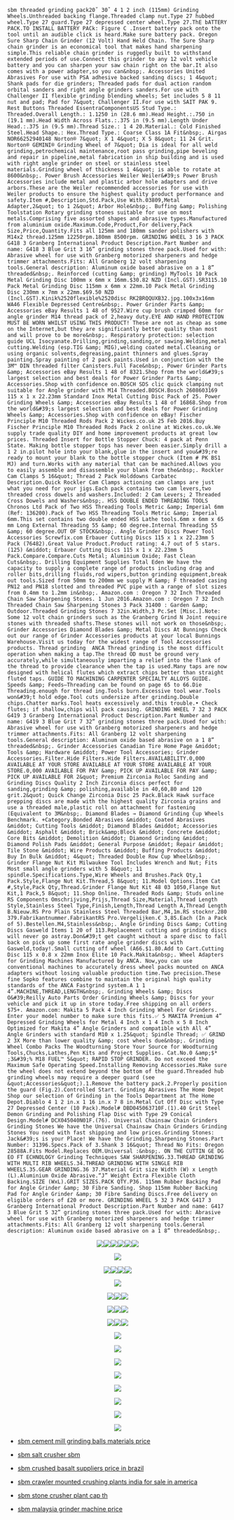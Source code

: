 
```
sbm threaded grinding pack20˚ 30˚ 4 1 2 inch (115mm) Grinding Wheels.Unthreaded backing flange.Threaded clamp nut.Type 27 hubbed wheel.Type 27 guard.Type 27 depressed center wheel.Type 27.ThE bATTERY PACK.TO INSTALL BATTERY PACk: Figure C .Insert battery pack onto the tool until an audible click is heard.Make sure battery pack. Oregon Sure Sharp Chain Grinder (12 Volt) Hand Held Chain. The Sure Sharp chain grinder is an economical tool that makes hand sharpening simple.This reliable chain grinder is ruggedly built to withstand extended periods of use.Connect this grinder to any 12 volt vehicle battery and you can sharpen your saw chain right on the bar.It also comes with a power adapter,so you can&nbsp;. Accessories United Abrasives For use with PSA adhesive backed sanding discs; 1 4&quot; Shank pads for die grinders; Threaded pads for dual action random orbital sanders and right angle grinders sanders.For use with Challenger II flexible grinding blending wheels; Set includes 5 8 11 nut and pad; Pad for 7&quot; Challenger II.For use with SAIT PAK 9. Rest Buttons Threaded EssentraComponentsUS Stud Type.: Threaded.Overall Length.: 1.1250 in (28.6 mm).Head Height.:.750 in (19.1 mm).Head Width Across Flats.:.375 in (9.5 mm).Length Under Head.:.375 in (9.5 mm).Thread Size.: 1 4 20.Material.: Cold Finished Steel.Head Shape.: Hex.Thread Type.: Coarse Class 1A Fit&nbsp;. Airgas NOR66252940148 Norton® 7&quot; X 1 4&quot; X 5 8&quot; 11 24 Grit. Norton® GEMINI® Grinding Wheel of 7&quot; Dia is ideal for all weld grinding,petrochemical maintenance,root pass grinding,pipe beveling and repair in pipeline,metal fabrication in ship building and is used with right angle grinder on steel or stainless steel materials.Grinding wheel of thickness 1 4&quot; is able to rotate at 8600&nbsp;. Power Brush Accessories Weiler Weiler&#39;s Power Brush Accessories include metal and plastic arbor hole adapters and drive arbors.These are the Weiler recommended accessories for use with Weiler products to ensure the highest quality product performance and safety.Item #,Description,Std.Pack,Use With.03809,Metal Adapter,2&quot; to 1 2&quot; Arbor Hole&nbsp;. Buffing &amp; Polishing Toolstation Rotary grinding stones suitable for use on most metals.Comprising five assorted shapes and abrasive types.Manufactured from aluminium oxide.Maximum.Code,Product,For delivery,Pack Size,Price,Quantity.Fits all 125mm and 180mm sander polishers with M14x2 thread.125mm 12250rpm.180mm 8500rpm. GRINDING WHEEL 3 16 3 PACK G418 3 Granberg International Product Description.Part Number and name: G418 3 Blue Grit 3 16” grinding stones three pack.Used for with: Abrasive wheel for use with Granberg motorized sharpeners and hedge trimmer attachments.Fits: All Granberg 12 volt sharpening tools.General description: Aluminum oxide based abrasive on a 1 8” threaded&nbsp;. Reinforced (cutting &amp; grinding) MyTools 10 Pack Metal Grinding Disc 100mm x 6mm x 16mm.$30.82 NZD (Incl.GST).SR3115.10 Pack Metal Grinding Disc 115mm x 6mm x 22mm.10 Pack Metal Grinding Disc 230mm x 7mm x 22mm.$69.50 NZD (Incl.GST).Kinik%2520flexible%2520disc RK2BRQQUXB32.jpg.100x3x16mm WA46 Flexible Depressed Centre&nbsp;. Power Grinder Parts &amp; Accessories eBay Results 1 48 of 9527.Wire cup brush crimped 60mm for angle grinder M14 thread pack of 2,heavy duty.EYE AND HAND PROTECTION MUST BE WORN WHILST USING THIS PRODUCT! These are not as cheap as some on the Internet,but they are significantly better quality than most and will prove to be more&nbsp;. Respiratory protection: selection guide UCL Isocyanate.Drilling,grinding,sanding,or sawing.Welding,metal cutting.Welding (esp.TIG &amp; MIG),welding coated metal.Cleaning or using organic solvents,degreasing,paint thinners and glues.Spray painting.Spray painting of 2 pack paints.Used in conjunction with the 3M™ DIN threaded filter Canisters.Full Face&nbsp;. Power Grinder Parts &amp; Accessories eBay Results 1 48 of 8321.Shop from the world&#39;s largest selection and best deals for Power Grinder Parts &amp; Accessories.Shop with confidence on.BOSCH SDS clic quick clamping nut suitable for Angle grinder with M14 Threaded.BOSCH.Bosch 2608603169 115 x 1 x 22.23mm Standard Inox Metal Cutting Disc Pack of 25. Power Grinding Wheels &amp; Accessories eBay Results 1 48 of 16868.Shop from the world&#39;s largest selection and best deals for Power Grinding Wheels &amp; Accessories.Shop with confidence on eBay! Fischer Principle M10 Threaded Rods Pack 2 Wickes.co.uk 25 Feb 2016.Buy Fischer Principle M10 Threaded Rods Pack 2 online at Wickes.co.uk.We supply trade quality DIY and home improvement products at great low prices. Threaded Insert for Bottle Stopper Chuck: 4 pack at Penn State. Making bottle stopper tops has never been easier.Simply drill a 1 2 in.pilot hole into your blank,glue in the insert and you&#39;re ready to mount your blank to the bottle stopper chuck (Item # PK BS1 MJ) and turn.Works with any material that can be machined.Allows you to easily assemble and disassemble your blank from the&nbsp;. Rockler Cam Clamps 5 16&quot; Thread 2 Pack Holddowns Carbatec Description.Quick Rockler Cam Clamps actioning cam clamps are just what you need for your jigs.Each pack contains two cam levers,two threaded cross dowels and washers.Included: 2 Cam Levers; 2 Threaded Cross Dowels and Washers&nbsp;. HSS DOUBLE ENDED THREADING TOOLS Chronos Ltd Pack of Two HSS Threading Tools Metric &amp; Imperial 6mm (Ref: 136200).Pack of Two HSS Threading Tools Metric &amp; Imperial 6mm.This set contains two double ended HSS Lathe tools.6mm x 6mm x 65 mm Long External Threading 55 &amp; 60 degree.Internal Threading 55 &amp; 60 degree.OUT OF STOCK&nbsp;. Angle Grinder Discs Power Tool Accessories Screwfix.com Erbauer Cutting Discs 115 x 1 x 22.23mm 5 Pack (76482).Great Value Product.Product rating: 4.7 out of 5 stars.(125) &middot; Erbauer Cutting Discs 115 x 1 x 22.23mm 5 Pack.Compare.Compare.Cuts Metal; Aluminium Oxide; Fast Clean Cuts&nbsp;. Drilling Equipment Supplies Total Eden We have the capacity to supply a complete range of products including drag and roller bits,drilling fluids,rod wipers,button grinding equipment,break out tools.Sized from 50mm to 200mm we supply M &amp; F threaded casing PN12 and PN18 slotted and threaded PVC pipe with a range of slot sizes from 0.4mm to 1.2mm in&nbsp;. Amazon.com : Oregon 7 32 Inch Threaded Chain Saw Sharpening Stones. 1 Jun 2016.Amazon.com : Oregon 7 32 Inch Threaded Chain Saw Sharpening Stones 3 Pack 31400 : Garden &amp; Outdoor.Threaded Grinding Stones 7 32in.Width,3 Pc.Set [Misc.].Note: Some 12 volt chain grinders such as the Granberg Grind N Joint require stones with threaded shafts.These stones will not work on those&nbsp;. Grinder Accessories Diamond Blades &amp; Metal Discs At Bunnings Check out our range of Grinder Accessories products at your local Bunnings Warehouse.Visit us today for the widest range of Tool Accessories products. Thread grinding  ANCA Thread grinding is the most difficult operation when making a tap.The thread OD must be ground very accurately,while simultaneously imparting a relief into the flank of the thread to provide clearance when the tap is used.Many taps are now designed with helical flutes which extract chips better than straight fluted taps. GUIDE TO MACHINING CARPENTER SPECIALTY ALLOYS GUIDE. Speeds &amp; Feeds—Threading can be found on page 65 to 66.Die Threading.enough for thread ing.Tools burn.Excessive tool wear.Tools won&#39;t hold edge.Tool cuts undersize after grinding.Double chips.Chatter marks.Tool heats excessively and.this trouble.• Check flutes; if shallow,chips will pack causing. GRINDING WHEEL 7 32 3 PACK G419 3 Granberg International Product Description.Part Number and name: G419 3 Blue Grit 7 32” grinding stones three pack.Used for with: Abrasive wheel for use with Granberg motorized sharpeners and hedge trimmer attachments.Fits: All Granberg 12 volt sharpening tools.General description: Aluminum oxide based abrasive on a 1 8” threaded&nbsp;. Grinder Accessories Canadian Tire Home Page &middot; Tools &amp; Hardware &middot; Power Tool Accessories; Grinder Accessories.Filter.Hide Filters.Hide Filters.AVAILABILITY.0,000 AVAILABLE AT YOUR STORE AVAILABLE AT YOUR STORE AVAILABLE AT YOUR STORE.0,000 AVAILABLE FOR PAY &amp; PICK UP AVAILABLE FOR PAY &amp; PICK UP AVAILABLE FOR 2&quot; Premium Zirconia Roloc Sanding and Grinding Discs Quality 2 Inch Zirconia discs perfect for sanding,grinding &amp; polishing,available in 40,60,80 and 120 grit.2&quot; Quick Change Zirconia Disc 25 Pack.Black Hawk surface prepping discs are made with the highest quality Zirconia grains and use a threaded male,plastic roll on attachment for fastening (Equivalent to 3M&nbsp;. Diamond Blades → Diamond Grinding Cup Wheels Benchmark. +Category.Bonded Abrasives &middot; Coated Abrasives &middot; Cutting Tools &middot; Diamond Blades &middot; Accessories &middot; Asphalt &middot; Brick&amp;Block &middot; Concrete &middot; Core Bits &middot; Demolition &middot; Diamond Grinding &middot; Diamond Polish Pads &middot; General Purpose &middot; Repair &middot; Tile Stone &middot; Wire Products &middot; Buffing Products &middot; Buy In Bulk &middot; 4&quot; Threaded Double Row Cup Wheel&nbsp;. Grinder Flange Nut Kit Milwaukee Tool Includes Wrench and Nut; Fits Most small angle grinders with 5 8&quot; 11 spindle.Specifications.Type,Wire Wheels and Brushes.Pack Qty,1 Pack.Style,Flange Nut Kit.Thread,5 8&quot; 11.Model Options.Item Cat #,Style,Pack Qty,Thread.Grinder Flange Nut Kit 48 03 1050,Flange Nut Kit,1 Pack,5 8&quot; 11.Shop Online. Threaded Rods &amp; Studs online RS Components Omschrijving,Prijs,Thread Size,Material,Thread Length Style,Stainless Steel Type,Finish,Length,Thread Length A,Thread Length B.Nieuw.RS Pro Plain Stainless Steel Threaded Bar,M4,1m.RS stocknr.280 379.Fabrikantnummer.FabrikantRS Pro.Vergelijken.€ 3,85.Each (In a Pack of 5).Bestellen.M4,Stainless&nbsp;. Angle Grinding Discs &amp; Cutting Discs Gasweld Items 1 20 of 113.Replacement cutting and grinding discs will never go astray.Don&#39;t get caught without a spare disc to fall back on pick up some first rate angle grinder discs with Gasweld,today!.Small cutting off wheel (A66.$1.80.Add to Cart.Cutting Disc 115 x 0.8 x 22mm Inox Elite 10 Pack.Makita&nbsp;. Wheel Adapters for Grinding Machines Manufactured by ANCA. Now,you can use conventional machines to accurately dress wheel packs mounted on ANCA adapters without losing valuable production time.Two precision.These fine Sopko features combine to maintain the original high quality standards of the ANCA Fastgrind system.A 1 1 4”.MACHINE,THREAD,LENGTH&nbsp;. Grinding Wheels &amp; Discs O&#39;Reilly Auto Parts Order Grinding Wheels &amp; Discs for your vehicle and pick it up in store today.Free shipping on all orders $75+. Amazon.com: Makita 5 Pack 4 Inch Grinding Wheel For Grinders. Enter your model number to make sure this fits.✅ 5 MAKITA Premium 4” Depressed Grinding Wheels for Metal 4 Inch x 1 4 Inch x 5 8 Inch Optimized for Makita 4” Angle Grinders and compatible with All 4” Angle Grinders with standard M10 x 1.25&quot; Spindle Thread; ✅ GRIND 2 3X More than lower quality &amp; cost wheels due&nbsp;. Grinding Wheel Combo Packs The Woodturning Store Your Source for Woodturning Tools,Chucks,Lathes,Pen Kits and Project Supplies. Cat.No.0 &amp;$* ;3&#39;% M18 FUEL™ 5&quot; RAPID STOP GRINDER. Do not exceed the Maximum Safe Operating Speed.Installing Removing Accessories.Make sure the wheel does not extend beyond the bottom of the guard.Threaded hub grinding wheels may require a deeper guard (see &quot;Accessories&quot;).1.Remove the battery pack.2.Properly position the guard (Fig.2).Controlled Start. Grinding Abrasives The Home Depot Shop our selection of Grinding in the Tools Department at The Home Depot.Diablo 4 1 2 in.x 1 16 in.x 7 8 in.Metal Cut Off Disc with Type 27 Depressed Center (10 Pack).Model# DBD045063710F.(1).40 Grit Steel Demon Grinding and Polishing Flap Disc with Type 29 Conical Design.Model# DCX045040N01F.(76). Universal Chainsaw Chain Grinders Grinding Stones We have the Universal Chainsaw Chain Grinders Grinding Stones You need with fast shipping and low prices.Grinding Stones: Jack&#39;s is your Place! We have the Grinding.Sharpening Stones.Part Number: 31396.Specs.Pack of 3.Shank 3 16&quot; Thread No Fits: Oregon 28588A.Fits Model.Replaces OEM.Universal :&nbsp;. ON THE CUTTIN GE DG EO FT ECHNOLOGY Grinding Techniques SAW SHARPENING.33.THREAD GRINDING WITH MULTI RIB WHEELS.34.THREAD GRINDING WITH SINGLE RIB WHEELS.35.GEAR GRINDING.36 37.Material Grit size Width (W) x Length (L).Aluminium Oxide Abrasive.“J” Weight Extra Flexible Cloth Backing.SIZE (WxL).GRIT SIZES.PACK QTY.P36. 115mm Rubber Backing Pad for Angle Grinder &amp; 30 Fibre Sanding. Shop 115mm Rubber Backing Pad for Angle Grinder &amp; 30 Fibre Sanding Discs.Free delivery on eligible orders of £20 or more. GRINDING WHEEL 5 32 3 PACK G417 3 Granberg International Product Description.Part Number and name: G417 3 Blue Grit 5 32” grinding stones three pack.Used for with: Abrasive wheel for use with Granberg motorized sharpeners and hedge trimmer attachments.Fits: All Granberg 12 volt sharpening tools.General description: Aluminum oxide based abrasive on a 1 8” threaded&nbsp;. 
```

<div align="center">
  
<a rel="nofollow" href="https://m.shibang-china.com?f=github&k=sbm+threaded+grinding+pack"><img src="https://static.shibang-china.com/en/l.png"></a><img src="https://static.shibang-china.com/en/hw.png"><a rel="nofollow" href="https://m.shibang-china.com/product/?f=github&k=sbm+threaded+grinding+pack"><img src="https://static.shibang-china.com/en/p.png"></a><a rel="nofollow" href="https://m.shibang-china.com/cases/?f=github&k=sbm+threaded+grinding+pack"><img src="https://static.shibang-china.com/en/c.png"></a><a rel="nofollow" href="https://m.shibang-china.com/news/?f=github&k=sbm+threaded+grinding+pack"><img src="https://static.shibang-china.com/en/n.png"></a><a rel="nofollow" href="https://m.shibang-china.com?f=github&k=sbm+threaded+grinding+pack"><img src="https://static.shibang-china.com/en/m.png"></a>

<a rel="nofollow" href="https://m.shibang-china.com/product/?f=github&k=sbm+threaded+grinding+pack"><img src="https://static.shibang-china.com/en/b.jpg"></a>
  
<a rel="nofollow" href="https://m.shibang-china.com/solution-aggregate.html?f=github&k=sbm+threaded+grinding+pack"><img src="https://static.shibang-china.com/en/a.jpg"></a><a rel="nofollow" href="https://m.shibang-china.com/solution-mine.html?f=github&k=sbm+threaded+grinding+pack"><img src="https://static.shibang-china.com/en/m.jpg"></a><a rel="nofollow" href="https://m.shibang-china.com/solution-mill.html?f=github&k=sbm+threaded+grinding+pack"><img src="https://static.shibang-china.com/en/g.jpg"></a><a rel="nofollow" href="https://m.shibang-china.com/solution-epc.html?f=github&k=sbm+threaded+grinding+pack"><img src="https://static.shibang-china.com/en/e.jpg"></a>

<a rel="nofollow" href="https://m.shibang-china.com/product/?f=github&k=sbm+threaded+grinding+pack"><img src="https://static.shibang-china.com/en/a-p.png"></a>

<a rel="nofollow" href="https://m.shibang-china.com/product/crusher/c6x.html?f=github&k=sbm+threaded+grinding+pack"><img src="https://static.shibang-china.com/en/j.jpg"></a><a rel="nofollow" href="https://m.shibang-china.com/product/crusher/ci5x.html?f=github&k=sbm+threaded+grinding+pack"><img src="https://static.shibang-china.com/en/i.jpg"></a><a rel="nofollow" href="https://m.shibang-china.com/product/crusher/hst.html?f=github&k=sbm+threaded+grinding+pack"><img src="https://static.shibang-china.com/en/c.jpg"></a>

<a rel="nofollow" href="https://m.shibang-china.com/product/mill/mtw.html?f=github&k=sbm+threaded+grinding+pack"><img src="https://static.shibang-china.com/en/mtw.jpg"></a><a rel="nofollow" href="https://m.shibang-china.com/product/mill/scm.html?f=github&k=sbm+threaded+grinding+pack"><img src="https://static.shibang-china.com/en/scm.jpg"></a><a rel="nofollow" href="https://m.shibang-china.com/product/mill/lm.html?f=github&k=sbm+threaded+grinding+pack"><img src="https://static.shibang-china.com/en/lm.jpg"></a>

<a rel="nofollow" href="https://m.shibang-china.com/product/sand/vsi6x.html?f=github&k=sbm+threaded+grinding+pack"><img src="https://static.shibang-china.com/en/6x.jpg"></a><a rel="nofollow" href="https://m.shibang-china.com/product/sand/vu.html?f=github&k=sbm+threaded+grinding+pack"><img src="https://static.shibang-china.com/en/vu.jpg"></a><a rel="nofollow" href="https://m.shibang-china.com/product/mobile/klun.html?f=github&k=sbm+threaded+grinding+pack"><img src="https://static.shibang-china.com/en/k.jpg"></a>

<a rel="nofollow" href="https://m.shibang-china.com/cases/?f=github&k=sbm+threaded+grinding+pack"><img src="https://static.shibang-china.com/en/case.png"></a>

<a rel="nofollow" href="https://m.shibang-china.com/cases/aggregate/202.html?f=github&k=sbm+threaded+grinding+pack"><img src="https://static.shibang-china.com/en/c-1.jpg"></a>

<a rel="nofollow" href="https://m.shibang-china.com/cases/aggregate/203.html?f=github&k=sbm+threaded+grinding+pack"><img src="https://static.shibang-china.com/en/c-2.jpg"></a>

<a rel="nofollow" href="https://m.shibang-china.com/cases/mill/123.html?f=github&k=sbm+threaded+grinding+pack"><img src="https://static.shibang-china.com/en/c-3.jpg"></a>

<a rel="nofollow" href="https://m.shibang-china.com/contact_us.html?f=github&k=sbm+threaded+grinding+pack"><img src="https://static.shibang-china.com/en/contact.png"></a>

<a rel="nofollow" href="https://swt.shibang-china.com/?f=github&k=sbm+threaded+grinding+pack"><img src="https://static.shibang-china.com/en/chat.png"></a>

<a rel="nofollow" href="https://whatsapp.shibangsoft.com/WhatsApp.php?f=github&k=sbm+threaded+grinding+pack"><img src="https://static.shibang-china.com/en/whatsapp.png"></a>

<a rel="nofollow" href="https://m.shibang-china.com/?f=github&k=sbm+threaded+grinding+pack"><img src="https://static.shibang-china.com/en/website.png"></a>

</div>


* [sbm cement mill grinding balls materials price](sbm%20cement%20mill%20grinding%20balls%20materials%20price.md)

* [sbm salt crusher sbm](sbm%20salt%20crusher%20sbm.md)

* [sbm crushed basalt suppliers price in brazil](sbm%20crushed%20basalt%20suppliers%20price%20in%20brazil.md)

* [sbm crawler mounted crushing plants india for sale in america](sbm%20crawler%20mounted%20crushing%20plants%20india%20for%20sale%20in%20america.md)

* [sbm stone crusher plant cap th](sbm%20stone%20crusher%20plant%20cap%20th.md)

* [sbm malaysia grinder machine price](sbm%20malaysia%20grinder%20machine%20price.md)